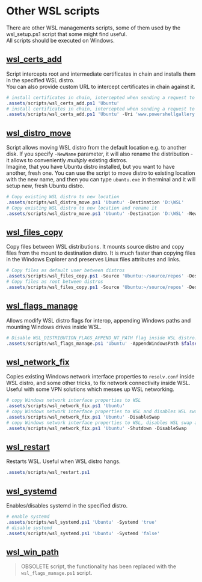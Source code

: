 # Other WSL scripts

There are other WSL managements scripts, some of them used by the wsl_setup.ps1 script that some might find useful.  
All scripts should be executed on Windows.

## [wsl_certs_add](../.assets/scripts/wsl_certs_add.ps1)

Script intercepts root and intermediate certificates in chain and installs them in the specified WSL distro.  
You can also provide custom URL to intercept certificates in chain against it.

``` powershell
# install certificates in chain, intercepted when sending a request to www.google.com.
.assets/scripts/wsl_certs_add.ps1 'Ubuntu'
# install certificates in chain, intercepted when sending a request to custom URL.
.assets/scripts/wsl_certs_add.ps1 'Ubuntu' -Uri 'www.powershellgallery.com'
```

## [wsl_distro_move](../.assets/scripts/wsl_distro_move.ps1)

Script allows moving WSL distro from the default location e.g. to another disk. If you specify `-NewName` parameter, it will also rename the  distribution - it allows to conveniently *multiply* existing distros.  
Imagine, that you have Ubuntu distro installed, but you want to have another, fresh one. You can use the script to move distro to existing location with the new name, and then you can type `ubuntu.exe` in therminal and it will setup new, fresh Ubuntu distro.

``` powershell
# Copy existing WSL distro to new location
.assets/scripts/wsl_distro_move.ps1 'Ubuntu' -Destination 'D:\WSL'
# Copy existing WSL distro to new location and rename it
.assets/scripts/wsl_distro_move.ps1 'Ubuntu' -Destination 'D:\WSL' -NewName 'Ubuntu2'
```

## [wsl_files_copy](../.assets/scripts/wsl_files_copy.ps1)

Copy files between WSL distributions. It mounts source distro and copy files from the mount to destination distro.
It is much faster than copying files in the Windows Explorer and preserves Linux files attributes and links.

``` powershell
# Copy files as default user between distros
.assets/scripts/wsl_files_copy.ps1 -Source 'Ubuntu:~/source/repos' -Destination 'Debian'
# Copy files as root between distros
.assets/scripts/wsl_files_copy.ps1 -Source 'Ubuntu:~/source/repos' -Destination 'Debian' -Root
```

## [wsl_flags_manage](../.assets/scripts/wsl_flags_manage.ps1)

Allows modify WSL distro flags for interop, appending Windows paths and mounting Windows drives inside WSL.

``` powershell
# Disable WSL_DISTRIBUTION_FLAGS_APPEND_NT_PATH flag inside WSL distro. Speeds up finding applications in PATH.
.assets/scripts/wsl_flags_manage.ps1 'Ubuntu' -AppendWindowsPath $false
```

## [wsl_network_fix](../.assets/scripts/wsl_network_fix.ps1)

Copies existing Windows network interface properties to `resolv.conf` inside WSL distro, and some other tricks, to fix network connectivity inside WSL. Useful with some VPN solutions which messes up WSL networking.

``` powershell
# copy Windows network interface properties to WSL
.assets/scripts/wsl_network_fix.ps1 'Ubuntu'
# copy Windows network interface properties to WSL and disables WSL swap
.assets/scripts/wsl_network_fix.ps1 'Ubuntu' -DisableSwap
# copy Windows network interface properties to WSL, disables WSL swap and shuts down distro
.assets/scripts/wsl_network_fix.ps1 'Ubuntu' -Shutdown -DisableSwap
```

## [wsl_restart](../.assets/scripts/wsl_restart.ps1)

Restarts WSL. Useful when WSL distro hangs.

``` powershell
.assets/scripts/wsl_restart.ps1
```

## [wsl_systemd](../.assets/scripts/wsl_systemd.ps1)

Enables/disables systemd in the specified distro.

``` powershell
# enable systemd
.assets/scripts/wsl_systemd.ps1 'Ubuntu' -Systemd 'true'
# disable systemd
.assets/scripts/wsl_systemd.ps1 'Ubuntu' -Systemd 'false'
```

## [wsl_win_path](../.assets/scripts/wsl_win_path.ps1)

> OBSOLETE script, the functionality has been replaced with the `wsl_flags_manage.ps1` script.
